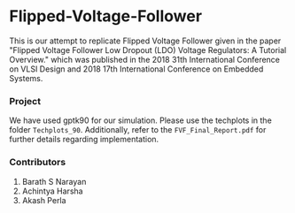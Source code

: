 # Flipped-Voltage-Follower

This is our attempt to replicate Flipped Voltage Follower given in the paper "Flipped Voltage Follower Low Dropout (LDO) Voltage Regulators: A Tutorial Overview." which was published in the 2018 31th International Conference on VLSI Design and 2018 17th International Conference on Embedded Systems.

### Project

We have used gptk90 for our simulation. Please use the techplots in the folder `Techplots_90`.
Additionally, refer to the `FVF_Final_Report.pdf` for further details regarding implementation.

### Contributors

1. Barath S Narayan
2. Achintya Harsha
3. Akash Perla
